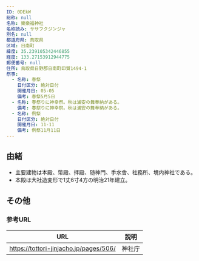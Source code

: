```yaml
---
ID: 0DEkW
総称: null
名称: 樂樂福神社
名称読み: ササフクジンジャ
別名: null
都道府県: 鳥取県
区域: 日南町
緯度: 35.239105342446855
経度: 133.27153912944775
郵便番号: null
住所: 鳥取県日野郡日南町印賀1494-1
祭事:
  - 名称: 春祭
    日付区分: 絶対日付
    開催月日: 05-05
    備考: 春祭5月5日
  - 名称: 春祭りに神幸祭。秋は浦安の舞奉納がある。
    備考: 春祭りに神幸祭。秋は浦安の舞奉納がある。
  - 名称: 例祭
    日付区分: 絶対日付
    開催月日: 11-11
    備考: 例祭11月11日
---
```


## 由緒

- 主要建物は本殿、幣殿、拝殿、随神門、手水舎、社務所、境内神社である。
- 本殿は大社造変形で1丈6寸4方の明治21年建立。

## その他

### 参考URL

| URL                                    | 説明   |
| -------------------------------------- | ------ |
| https://tottori-jinjacho.jp/pages/506/ | 神社庁 |
